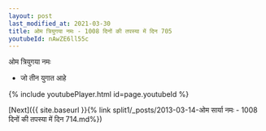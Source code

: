 ```yaml
---
layout: post
last_modified_at: 2021-03-30
title: ओम त्रियुगया नमः - 1008 दिनों की तपस्या में दिन 705
youtubeId: nAwZE6ll55c
---
```

 
 
 ओम त्रियुगया नमः  
 
 -  जो तीन युगात आहे 
 
  
 
  
 
 
 
 
 
 


{% include youtubePlayer.html id=page.youtubeId %}
 
[Next]({{ site.baseurl }}{% link  split1/_posts/2013-03-14-ओम  सार्या  नमः - 1008 दिनों की तपस्या में दिन 714.md%})
 
